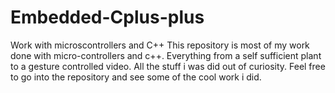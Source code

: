 # Embedded-Cplus-plus
Work with microscontrollers and C++
This repository is most of my work done with micro-controllers and c++. Everything from a self sufficient plant to a gesture controlled video. 
All the stuff i was did out of curiosity.
 Feel free to go into the repository and see some of the cool work i did.
